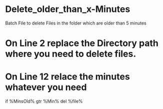 # Delete_older_than_x-Minutes
Batch File to delete Files in the folder which are older than 5 minutes
# On Line 2 replace the Directory path where you need to delete files.

# On Line 12 relace the minutes whatever you need
if %MinsOld% gtr %Min% del %file%
